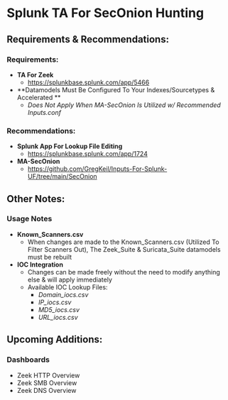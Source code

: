 # Splunk TA For SecOnion Hunting

## Requirements & Recommendations:
### Requirements:
- **TA For Zeek**
  - https://splunkbase.splunk.com/app/5466
- **Datamodels Must Be Configured To Your Indexes/Sourcetypes & Accelerated **
  - _Does Not Apply When MA-SecOnion Is Utilized w/ Recommended Inputs.conf_
    
### Recommendations: 
- **Splunk App For Lookup File Editing**
  - https://splunkbase.splunk.com/app/1724
- **MA-SecOnion**
  - https://github.com/GregKeil/Inputs-For-Splunk-UF/tree/main/SecOnion

## Other Notes:
### Usage Notes
- **Known_Scanners.csv**
  - When changes are made to the Known_Scanners.csv (Utilized To Filter Scanners Out), The Zeek_Suite & Suricata_Suite datamodels must be rebuilt
- **IOC Integration**
  - Changes can be made freely without the need to modify anything else & will apply immediately
  - Available IOC Lookup Files:
    - _Domain_iocs.csv_
    - _IP_iocs.csv_
    - _MD5_iocs.csv_
    - _URL_iocs.csv_
   
## Upcoming Additions:
### Dashboards
  - Zeek HTTP Overview
  - Zeek SMB Overview
  - Zeek DNS Overview
